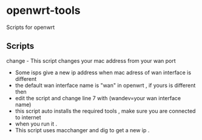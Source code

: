 # openwrt-tools
Scripts for openwrt

## Scripts
change - This script changes your mac address from your wan port
- Some isps give a new ip address when mac adress of wan interface is different 
- the default wan interface name is "wan" in openwrt , if yours is different then
- edit the script and change line 7 with (wandev=your wan interface name)
- this script auto installs the required tools , make sure you are connected to internet
- when you run it .
- This script uses macchanger and dig to get a new ip .
